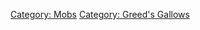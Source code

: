 [Category: Mobs](Category:_Mobs "wikilink") [Category: Greed's
Gallows](Category:_Greed's_Gallows "wikilink")
